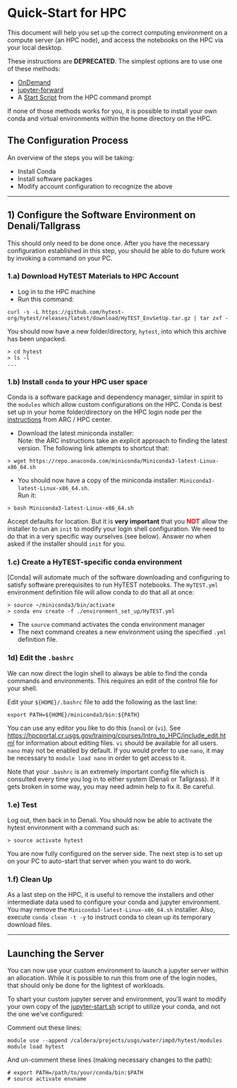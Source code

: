 # Quick-Start for HPC

This document will help you set up the correct computing environment on a compute
server (an HPC node), and access the notebooks on the HPC via your local desktop.

These instructions are **DEPRECATED**.  The simplest options are to use one of these
methods:
* [OnDemand](./OpenOnDemand.md)
* [jupyter-forward](./JupyterForward.md)
* A [Start Script](./StartScript.md) from the HPC command prompt


If none of those methods works for you, it is possible to install your own
conda and virtual environments within the home directory on the HPC.

## The Configuration Process

An overview of the steps you will be taking:
  * Install Conda
  * Install software packages
  * Modify account configuration to recognize the above

-----

## 1) Configure the Software Environment on Denali/Tallgrass

This should only need to be done once. After you have the necessary
configuration established in this step, you should be able to do
future work by invoking a command on your PC.

### 1.a) Download HyTEST Materials to HPC Account

* Log in to the HPC machine
* Run this command:

```text
curl -s -L https://github.com/hytest-org/hytest/releases/latest/download/HyTEST_EnvSetUp.tar.gz | tar zxf -
```

You should now have a new folder/directory, `hytest`, into which this archive has
been unpacked.

```text
> cd hytest
> ls -l
...
```

### 1.b) Install `conda` to your HPC user space

Conda is a software package and dependency manager, similar in spirit to the
`modules` which allow custom configurations on the HPC.  Conda is best set
up in your home folder/directory on the HPC login node per the
[instructions](https://hpcportal.cr.usgs.gov/training/courses/Parallel_Python/Installing_parallel_packages.html#miniconda)
from ARC / HPC center.

* Download the latest miniconda installer:<br>
  Note: the ARC instructions take an explicit approach to finding the latest
    version.  The following link attempts to shortcut that:

```text
> wget https://repo.anaconda.com/miniconda/Miniconda3-latest-Linux-x86_64.sh
```

* You should now have a copy of the miniconda installer: `Miniconda3-latest-Linux-x86_64.sh`.<br>Run it:

```text
> bash Miniconda3-latest-Linux-x86_64.sh

```

Accept defaults for location.  But it is **very important** that you
<font style="color: red">**NOT**</font> allow
the installer to run an `init` to modify  your  login shell configuration.
We need to do that in a very specific way ourselves (see below). Answer _no_ when asked
if the installer should `init` for you.

### 1.c) Create a HyTEST-specific conda environment

[Conda] will automate much of the software downloading
and configuring to satisfy software prerequisites to run HyTEST notebooks.
The `HyTEST.yml` environment definition file will allow conda to do that all
at once:


```text
> source ~/miniconda3/bin/activate
> conda env create -f ./environment_set_up/HyTEST.yml
```


* The `source` command activates the conda environment manager
* The next command creates a new environment using the specified `.yml` definition file.

### 1d) Edit the `.bashrc`

We can now direct the login shell to always be able to find the conda
commands and environments. This requires an edit of the control file for
your shell.

Edit your `${HOME}/.bashrc` file to add the following as the last line:

```text
export PATH=${HOME}/miniconda3/bin:${PATH}
```

You can use any editor you like to do this (`nano`) or (`vi`). See
<https://hpcportal.cr.usgs.gov/training/courses/Intro_to_HPC/include_edit.html>
for information about editing files.  `vi` should be available for all users.
`nano` may not be enabled by default.  If you would prefer to use `nano`, it
may be necessary to `module load nano` in order to get access to it.

Note that your `.bashrc` is an extremely important config file which is consulted
every time you log in to either system (Denali or Tallgrass).  If it gets broken
in some way, you may need admin help to fix it.  Be careful.

### 1.e) Test

Log out, then back in to Denali.  You should now be able to activate the
hytest environment with a command such as:

```text
> source activate hytest
```

You are now fully configured on the server side. The next step is to set up on
your PC to auto-start that server when you want to do work.

### 1.f) Clean Up

As a last step on the HPC, it is useful to remove the installers and other intermediate
data used to configure your conda and jupyter environment.  You may remove the
`Miniconda3-latest-Linux-x86_64.sh` installer.  Also, execute `conda clean -t -y`
to instruct conda to clean up its temporary download files.

-----

## Launching the Server

You can now use your custom environment to launch a jupyter server within an
allocation.  While it is possible to run this from one of the login nodes, that
should only be done for the lightest of workloads.

To shart your custom jupyter server and environment, you'll want to modify
your own copy of the [jupyter-start.sh](./jupter-start.sh) script to utilize
your conda, and not the one we've configured:

Comment out these lines:

```text
module use --append /caldera/projects/usgs/water/impd/hytest/modules
module load hytest
```

And un-comment these lines (making necessary changes to the path):

```text
# export PATH=/path/to/your/conda/bin:$PATH
# source activate envname
```
